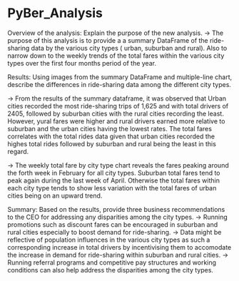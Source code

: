 # PyBer_Analysis
Overview of the analysis: Explain the purpose of the new analysis.
-> The purpose of this analysis is to provide a a summary DataFrame of the ride-sharing data by the various city types ( urban, suburban and rural). Also to narrow down to the weekly trends of the total fares within  the various city types over the first four months period of the year.

Results: Using images from the summary DataFrame and multiple-line chart, describe the differences in ride-sharing data among the different city types.

-> From the results of the summary dataframe, it was observed that Urban cities recorded the most ride-sharing trips of 1,625 and with total drivers of 2405, followed by suburban cities with the rural cities recording the least. However, yural fares were higher and rural drivers earned more relative to suburban and the urban cities having the lowest rates. The total fares correlates with the total rides data given that urban cities recorded the highes total rides followed by suburban and rural being the least in this regard.

-> The weekly total fare by city type chart reveals the fares peaking around the forth week in February for all city types. Suburban total fares tend to peak again during the last week of April. Otherwise the total fares within each city type tends to show less variation with the total fares of urban cities being on an upward trend.


Summary: Based on the results, provide three business recommendations to the CEO for addressing any disparities among the city types.
-> Running promotions such as discount fares can be encouraged in suburban and rural cities especially to boost demand for ride-sharing.
-> Data might be reflective of population influences in the various city types as such a corresponding increase in total drivers by incentivising them to accomodate the increase in demand for ride-sharing within suburban and rural cities.
-> Running referral programs and competitive pay structures and working conditions can also help address the disparities among the city types.